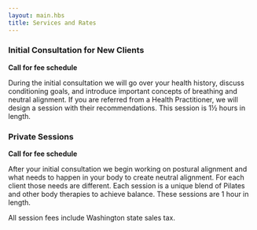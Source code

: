 ```yaml
---
layout: main.hbs
title: Services and Rates
---
```

### Initial Consultation for New Clients

**Call for fee schedule**

During the initial consultation we will go over your health history,
discuss conditioning goals, and introduce important concepts of
breathing and neutral alignment. If you are referred from a Health
Practitioner, we will design a session with their
recommendations. This session is 1½ hours in length.

### Private Sessions

**Call for fee schedule**

After your initial consultation we begin working on postural alignment
and what needs to happen in your body to create neutral alignment. For
each client those needs are different. Each session is a unique blend
of Pilates and other body therapies to achieve balance. These sessions
are 1 hour in length.

All session fees include Washington state sales tax.
